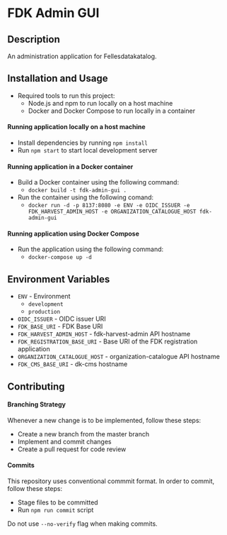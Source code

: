 # FDK Admin GUI

## Description

An administration application for Fellesdatakatalog.

## Installation and Usage

- Required tools to run this project:
  - Node.js and npm to run locally on a host machine
  - Docker and Docker Compose to run locally in a container

#### Running application locally on a host machine

- Install dependencies by running `npm install`
- Run `npm start` to start local development server

#### Running application in a Docker container

- Build a Docker container using the following command:
  - `docker build -t fdk-admin-gui .`
- Run the container using the following comand:
  - `docker run -d -p 8137:8080 -e ENV -e OIDC_ISSUER -e FDK_HARVEST_ADMIN_HOST -e ORGANIZATION_CATALOGUE_HOST fdk-admin-gui`

#### Running application using Docker Compose

- Run the application using the following command:
  - `docker-compose up -d`

## Environment Variables

- `ENV` - Environment
  - `development`
  - `production`
- `OIDC_ISSUER` - OIDC issuer URI
- `FDK_BASE_URI` - FDK Base URI
- `FDK_HARVEST_ADMIN_HOST` - fdk-harvest-admin API hostname
- `FDK_REGISTRATION_BASE_URI` - Base URI of the FDK registration application
- `ORGANIZATION_CATALOGUE_HOST` - organization-catalogue API hostname
- `FDK_CMS_BASE_URI` - dk-cms hostname

## Contributing

#### Branching Strategy

Whenever a new change is to be implemented, follow these steps:

- Create a new branch from the master branch
- Implement and commit changes
- Create a pull request for code review

#### Commits

This repository uses conventional commmit format. In order to commit, follow these steps:

- Stage files to be committed
- Run `npm run commit` script

Do not use `--no-verify` flag when making commits.
